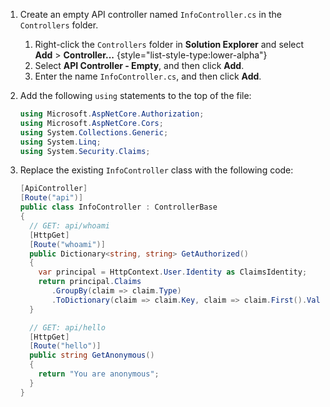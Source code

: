 1. Create an empty API controller named `InfoController.cs` in the `Controllers` folder.

   1. Right-click the `Controllers` folder in **Solution Explorer** and select **Add** > **Controller...**
   {style="list-style-type:lower-alpha"}
   1. Select **API Controller - Empty**, and then click **Add**.
   1. Enter the name `InfoController.cs`, and then click **Add**.

1. Add the following `using` statements to the top of the file:

   ```csharp
   using Microsoft.AspNetCore.Authorization;
   using Microsoft.AspNetCore.Cors;
   using System.Collections.Generic;
   using System.Linq;
   using System.Security.Claims;
   ```

1. Replace the existing `InfoController` class with the following code:

   ```csharp
   [ApiController]
   [Route("api")]
   public class InfoController : ControllerBase
   {
     // GET: api/whoami
     [HttpGet]
     [Route("whoami")]
     public Dictionary<string, string> GetAuthorized()
     {
       var principal = HttpContext.User.Identity as ClaimsIdentity;
       return principal.Claims
          .GroupBy(claim => claim.Type)
          .ToDictionary(claim => claim.Key, claim => claim.First().Value);
     }

     // GET: api/hello
     [HttpGet]
     [Route("hello")]
     public string GetAnonymous()
     {
       return "You are anonymous";
     }
   }
   ```
